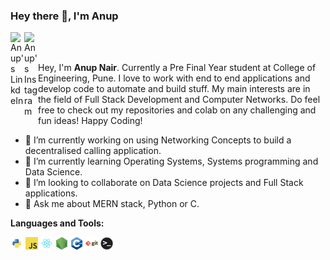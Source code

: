 ### Hey there 👋, I'm Anup

<a href="https://www.linkedin.com/in/anupn08/">
  <img align="left" alt="Anup's LinkdeIn" width="22px" src="https://cdn.jsdelivr.net/npm/simple-icons@v3/icons/linkedin.svg" />
</a>
<a href="https://www.instagram.com/anupn08/">
  <img align="left" alt="Anup's Instagram" width="22px" src="https://cdn.jsdelivr.net/npm/simple-icons@v3/icons/instagram.svg" />
</a>

<br />
<br />

Hey, I'm **Anup Nair**. Currently a Pre Final Year student at College of Engineering, Pune. I love to work with end to end applications and develop code to automate and build stuff. My main interests are in the field of Full Stack Development and Computer Networks. Do feel free to check out my repositories and colab on any challenging and fun ideas!
Happy Coding!

- 🔭 I’m currently working on using Networking Concepts to build a decentralised calling application.
- 🌱 I’m currently learning Operating Systems, Systems programming and Data Science.
- 👯 I’m looking to collaborate on Data Science projects and Full Stack applications. 
- 💬 Ask me about MERN stack, Python or C.

**Languages and Tools:**  

<code><img height="20" src="https://raw.githubusercontent.com/github/explore/80688e429a7d4ef2fca1e82350fe8e3517d3494d/topics/python/python.png"></code>
<code><img height="20" src="https://raw.githubusercontent.com/github/explore/80688e429a7d4ef2fca1e82350fe8e3517d3494d/topics/javascript/javascript.png"></code>
<code><img height="20" src="https://raw.githubusercontent.com/github/explore/80688e429a7d4ef2fca1e82350fe8e3517d3494d/topics/react/react.png"></code>
<code><img height="20" src="https://raw.githubusercontent.com/github/explore/80688e429a7d4ef2fca1e82350fe8e3517d3494d/topics/nodejs/nodejs.png"></code>
<code><img height="20" src="https://raw.githubusercontent.com/github/explore/80688e429a7d4ef2fca1e82350fe8e3517d3494d/topics/cpp/cpp.png"></code>
<code><img height="20" src="https://raw.githubusercontent.com/github/explore/80688e429a7d4ef2fca1e82350fe8e3517d3494d/topics/git/git.png"></code>
<code><img height="20" src="https://raw.githubusercontent.com/github/explore/80688e429a7d4ef2fca1e82350fe8e3517d3494d/topics/terminal/terminal.png"></code>

